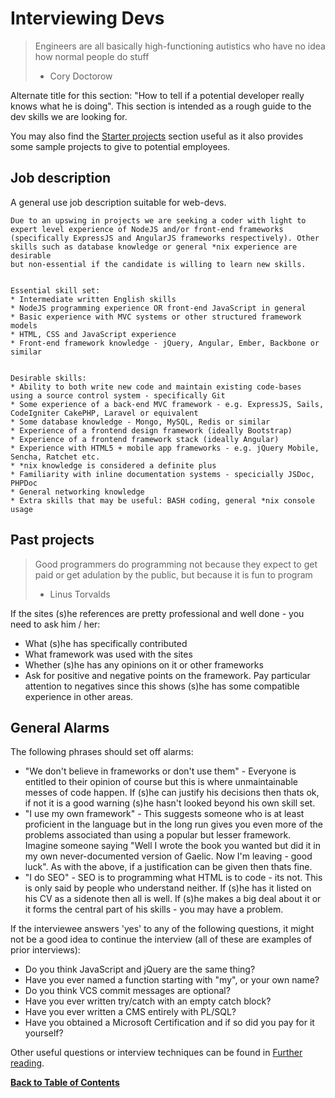 Interviewing Devs
=================
> Engineers are all basically high-functioning autistics who have no idea how normal people do stuff
> - Cory Doctorow

Alternate title for this section: "How to tell if a potential developer really knows what he is doing".
This section is intended as a rough guide to the dev skills we are looking for.

You may also find the [Starter projects](../getting-started.md) section useful as it also provides some sample projects to give to potential employees.


Job description
---------------
A general use job description suitable for web-devs.

	Due to an upswing in projects we are seeking a coder with light to
	expert level experience of NodeJS and/or front-end frameworks
	(specifically ExpressJS and AngularJS frameworks respectively). Other
	skills such as database knowledge or general *nix experience are desirable
	but non-essential if the candidate is willing to learn new skills.


	Essential skill set:
	* Intermediate written English skills
	* NodeJS programming experience OR front-end JavaScript in general
	* Basic experience with MVC systems or other structured framework models
	* HTML, CSS and JavaScript experience
	* Front-end framework knowledge - jQuery, Angular, Ember, Backbone or similar


	Desirable skills:
	* Ability to both write new code and maintain existing code-bases using a source control system - specifically Git
	* Some experience of a back-end MVC framework - e.g. ExpressJS, Sails, CodeIgniter CakePHP, Laravel or equivalent 
	* Some database knowledge - Mongo, MySQL, Redis or similar
	* Experience of a frontend design framework (ideally Bootstrap)
	* Experience of a frontend framework stack (ideally Angular)
	* Experience with HTML5 + mobile app frameworks - e.g. jQuery Mobile, Sencha, Ratchet etc.
	* *nix knowledge is considered a definite plus
	* Familiarity with inline documentation systems - specicially JSDoc, PHPDoc
	* General networking knowledge
	* Extra skills that may be useful: BASH coding, general *nix console usage


Past projects
-------------
> Good programmers do programming not because they expect to get paid or get adulation by the public, but because it is fun to program
> - Linus Torvalds

If the sites (s)he references are pretty professional and well done - you need to ask him / her:

* What (s)he has specifically contributed
* What framework was used with the sites
* Whether (s)he has any opinions on it or other frameworks
* Ask for positive and negative points on the framework. Pay particular attention to negatives since this shows (s)he has some compatible experience in other areas.


General Alarms
--------------
The following phrases should set off alarms:

* "We don't believe in frameworks or don't use them" - Everyone is entitled to their opinion of course but this is where unmaintainable messes of code happen. If (s)he can justify his decisions then thats ok, if not it is a good warning (s)he hasn't looked beyond his own skill set.
* "I use my own framework" - This suggests someone who is at least proficient in the language but in the long run gives you even more of the problems associated than using a popular but lesser framework. Imagine someone saying "Well I wrote the book you wanted but did it in my own never-documented version of Gaelic. Now I'm leaving - good luck". As with the above, if a justification can be given then thats fine.
* "I do SEO" - SEO is to programming what HTML is to code - its not. This is only said by people who understand neither. If (s)he has it listed on his CV as a sidenote then all is well. If (s)he makes a big deal about it or it forms the central part of his skills - you may have a problem.


If the interviewee answers 'yes' to any of the following questions, it might not be a good idea to continue the interview (all of these are examples of prior interviews):

* Do you think JavaScript and jQuery are the same thing?
* Have you ever named a function starting with "my", or your own name?
* Do you think VCS commit messages are optional?
* Have you ever written try/catch with an empty catch block?
* Have you ever written a CMS entirely with PL/SQL?
* Have you obtained a Microsoft Certification and if so did you pay for it yourself?


Other useful questions or interview techniques can be found in [Further reading](../further-reading.md).


**[Back to Table of Contents](../README.md)**
